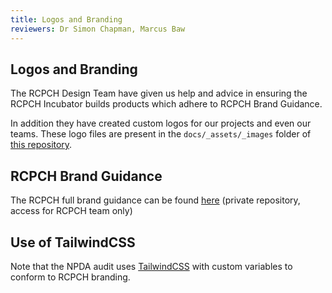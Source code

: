 ```yaml
---
title: Logos and Branding
reviewers: Dr Simon Chapman, Marcus Baw
---
```


## Logos and Branding

The RCPCH Design Team have given us help and advice in ensuring the RCPCH Incubator builds products which adhere to RCPCH Brand Guidance.

In addition they have created custom logos for our projects and even our teams. These logo files are present in the `docs/_assets/_images` folder of [this repository](https://github.com/rcpch/national-paediatric-diabetes-audit/tree/live/documentation/docs/_assets/_images).

## RCPCH Brand Guidance

The RCPCH full brand guidance can be found [here](https://github.com/rcpch/rcpch-private/tree/main/branding-colours) (private repository, access for RCPCH team only)

## Use of TailwindCSS

Note that the NPDA audit uses [TailwindCSS](https://tailwindcss.com/) with custom variables to conform to RCPCH branding.
